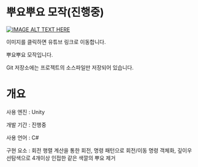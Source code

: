 뿌요뿌요 모작(진행중)
=============
[![IMAGE ALT TEXT HERE](https://img.youtube.com/vi/c42zBaLUXXM/0.jpg)](https://www.youtube.com/watch?v=c42zBaLUXXM)

이미지를 클릭하면 유튜브 링크로 이동합니다.



뿌요뿌요 모작입니다.

Git 저장소에는 프로젝트의 소스파일만 저장되어 있습니다.

개요
=============
사용 엔진 : Unity

개발 기간 : 진행중

사용 언어 : C#

구현 요소 : 회전 행렬 계산을 통한 회전, 명령 패턴으로 회전/이동 명령 객체화, 깊이우선탐색으로 4개이상 인접한 같은 색깔의 뿌요 제거
